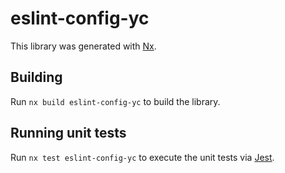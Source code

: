 # eslint-config-yc

This library was generated with [Nx](https://nx.dev).

## Building

Run `nx build eslint-config-yc` to build the library.

## Running unit tests

Run `nx test eslint-config-yc` to execute the unit tests via [Jest](https://jestjs.io).
